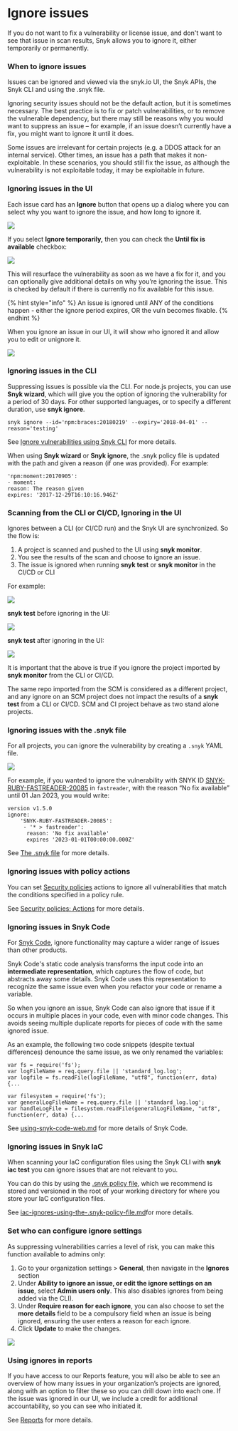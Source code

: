 # Ignore issues

If you do not want to fix a vulnerability or license issue, and don't want to see that issue in scan results, Snyk allows you to ignore it, either temporarily or permanently.

### When to ignore issues

Issues can be ignored and viewed via the snyk.io UI, the Snyk APIs, the Snyk CLI and using the .snyk file.

Ignoring security issues should not be the default action, but it is sometimes necessary. The best practice is to fix or patch vulnerabilities, or to remove the vulnerable dependency, but there may still be reasons why you would want to suppress an issue – for example, if an issue doesn’t currently have a fix, you might want to ignore it until it does.

Some issues are irrelevant for certain projects (e.g. a DDOS attack for an internal service). Other times, an issue has a path that makes it non-exploitable. In these scenarios, you should still fix the issue, as although the vulnerability is not exploitable today, it may be exploitable in future.

### Ignoring issues in the UI

Each issue card has an **Ignore** button that opens up a dialog where you can select why you want to ignore the issue, and how long to ignore it.

![](<../../../.gitbook/assets/image (21).png>)

If you select **Ignore temporarily,** then you can check the **Until fix is available** checkbox:

![](<../../../.gitbook/assets/image (19).png>)

This will resurface the vulnerability as soon as we have a fix for it, and you can optionally give additional details on why you’re ignoring the issue. This is checked by default if there is currently no fix available for this issue.

{% hint style="info" %}
An issue is ignored until ANY of the conditions happen - either the ignore period expires, OR the vuln becomes fixable.
{% endhint %}

When you ignore an issue in our UI, it will show who ignored it and allow you to edit or unignore it.

![](<../../../.gitbook/assets/image (14).png>)

### Ignoring issues in the CLI

Suppressing issues is possible via the CLI. For node.js projects, you can use **Snyk wizard**, which will give you the option of ignoring the vulnerability for a period of 30 days. For other supported languages, or to specify a different duration, use **snyk ignore**.

`snyk ignore --id='npm:braces:20180219' --expiry='2018-04-01' --reason='testing'`

See [Ignore vulnerabilities using Snyk CLI](../../snyk-cli/fix-vulnerabilities-from-the-cli/ignore-vulnerabilities-using-snyk-cli.md) for more details.

When using **Snyk wizard** or **Snyk ignore**, the .snyk policy file is updated with the path and given a reason (if one was provided). For example:

```
'npm:moment:20170905':
- moment:
reason: The reason given
expires: '2017-12-29T16:10:16.946Z'
```

### Scanning from the CLI or CI/CD, Ignoring in the UI

Ignores between a CLI (or CI/CD run) and the Snyk UI are synchronized. So the flow is:

1. A project is scanned and pushed to the UI using **snyk monitor**.
2. You see the results of the scan and choose to ignore an issue.
3. The issue is ignored when running **snyk test** or **snyk monitor** in the CI/CD or CLI

For example:

![](<../../../.gitbook/assets/image (15).png>)

**snyk test** before ignoring in the UI:

![](<../../../.gitbook/assets/image (18).png>)

**snyk test** after ignoring in the UI:

![](<../../../.gitbook/assets/image (20).png>)

It is important that the above is true if you ignore the project imported by **snyk monitor** from the CLI or CI/CD.

The same repo imported from the SCM is considered as a different project, and any ignore on an SCM project does not impact the results of a **snyk test** from a CLI or CI/CD. SCM and CI project behave as two stand alone projects.

### Ignoring issues with the .snyk file

For all projects, you can ignore the vulnerability by creating a `.snyk` YAML file.

![](../../../.gitbook/assets/screen+shot+2017-05-10+at+11.16.57+am.png)

For example, if you wanted to ignore the vulnerability with SNYK ID [SNYK-RUBY-FASTREADER-20085](https://snyk.io/vuln/SNYK-RUBY-FASTREADER-20085) in `fastreader`, with the reason “No fix available” until 01 Jan 2023, you would write:

```
version v1.5.0
ignore:
    'SNYK-RUBY-FASTREADER-20085':
     - '* > fastreader':
      reason: 'No fix available'
      expires '2023-01-01T00:00:00.000Z'
```

See [The .snyk file](https://docs.snyk.io/fixing-and-prioritizing-issues/policies/the-.snyk-file) for more details.

### Ignoring issues with policy actions

You can set [Security policies](https://docs.snyk.io/fixing-and-prioritizing-issues/security-policies) actions to ignore all vulnerabilities that match the conditions specified in a policy rule.

See [Security policies: Actions](https://docs.snyk.io/fixing-and-prioritizing-issues/security-policies/security-policies-actions) for more details.

### Ignoring issues in Snyk Code

For [Snyk Code](https://docs.snyk.io/snyk-code), ignore functionality may capture a wider range of issues than other products.

Snyk Code's static code analysis transforms the input code into an **intermediate representation**, which captures the flow of code, but abstracts away some details. Snyk Code uses this representation to recognize the same issue even when you refactor your code or rename a variable.

So when you ignore an issue, Snyk Code can also ignore that issue if it occurs in multiple places in your code, even with minor code changes. This avoids seeing multiple duplicate reports for pieces of code with the same ignored issue.

As an example, the following two code snippets (despite textual differences) denounce the same issue, as we only renamed the variables:

```
var fs = require('fs');
var logFileName = req.query.file || 'standard_log.log';
var logfile = fs.readFile(logFileName, "utf8", function(err, data) {...
```

```
var filesystem = require('fs');
var generalLogFileName = req.query.file || 'standard_log.log'; 
var handleLogFile = filesystem.readFile(generalLogFileName, "utf8", function(err, data) {...
```

See [using-snyk-code-web.md](../../../products/snyk-code/using-snyk-code-web.md "mention") for more details of Snyk Code.

### Ignoring issues in Snyk IaC

When scanning your IaC configuration files using the Snyk CLI with **snyk iac test** you can ignore issues that are not relevant to you.

You can do this by using the [.snyk policy file](../policies/the-.snyk-file.md), which we recommend is stored and versioned in the root of your working directory for where you store your IaC configuration files.

See [iac-ignores-using-the-.snyk-policy-file.md](../../../products/snyk-infrastructure-as-code/snyk-cli-for-infrastructure-as-code/iac-ignores-using-the-.snyk-policy-file.md "mention")for more details.

### Set who can configure ignore settings

As suppressing vulnerabilities carries a level of risk, you can make this function available to admins only:

1. Go to your organization settings > **General**, then navigate in the **Ignores** section
2. Under **Ability to ignore an issue, or edit the ignore settings on an issue**, select **Admin users only**. This also disables ignores from being added via the CLI).
3. Under **Require reason for each ignore**, you can also choose to set the **more details** field to be a compulsory field when an issue is being ignored, ensuring the user enters a reason for each ignore.
4. Click **Update** to make the changes.

![](<../../../.gitbook/assets/Screenshot 2021-12-07 at 11.25.49.png>)

### Using ignores in reports

If you have access to our Reports feature, you will also be able to see an overview of how many issues in your organization’s projects are ignored, along with an option to filter these so you can drill down into each one. If the issue was ignored in our UI, we include a credit for additional accountability, so you can see who initiated it.

See [Reports](https://docs.snyk.io/reports-1) for more details.
